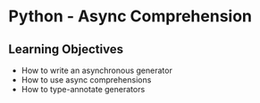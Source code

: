 # Python - Async Comprehension
## Learning Objectives
- How to write an asynchronous generator
- How to use async comprehensions
- How to type-annotate generators
